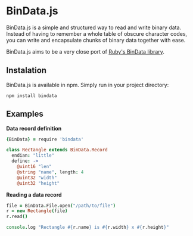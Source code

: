 # BinData.js

BinData.js is a simple and structured way to read and write binary data. Instead of having to remember a whole table of obscure character codes, you can write and encapsulate chunks of binary data together with ease.

BinData.js aims to be a very close port of [Ruby's BinData library](http://bindata.rubyforge.org/).

## Instalation

BinData.js is available in npm. Simply run in your project directory:

```
npm install bindata
```

## Examples

**Data record definition**

``` coffeescript
{BinData} = require 'bindata'

class Rectangle extends BinData.Record
  endian: "little"
  define: ->
    @uint16 "len"
    @string "name", length: 4
    @uint32 "width"
    @uint32 "height"
```

**Reading a data record**

``` coffeescript
file = BinData.File.open("/path/to/file")
r = new Rectangle(file)
r.read()

console.log "Rectangle #{r.name} is #{r.width} x #{r.height}"
```